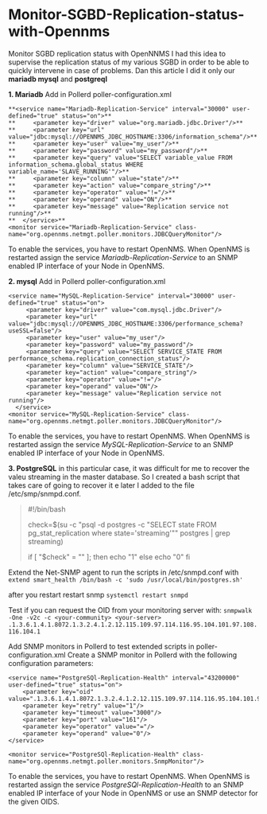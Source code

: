 # Monitor-SGBD-Replication-status-with-Opennms
Monitor SGBD replication status with OpenNNMS
I had this idea to supervise the replication status of my various SGBD in order to be able to quickly intervene in case of problems. Dan this article I did it only our **mariadb mysql** and **postgreql**

**1. Mariadb**
   Add in Pollerd  poller-configuration.xml
    
```
**<service name="Mariadb-Replication-Service" interval="30000" user-defined="true" status="on">**
**     <parameter key="driver" value="org.mariadb.jdbc.Driver"/>**
**     <parameter key="url" value="jdbc:mysql://OPENNMS_JDBC_HOSTNAME:3306/information_schema"/>**
**     <parameter key="user" value="my_user"/>**
**     <parameter key="password" value="my_password"/>**
**     <parameter key="query" value="SELECT variable_value FROM information_schema.global_status WHERE variable_name='SLAVE_RUNNING'"/>**
**     <parameter key="column" value="state"/>**
**     <parameter key="action" value="compare_string"/>**
**     <parameter key="operator" value="!="/>**
**     <parameter key="operand" value="ON"/>**
**     <parameter key="message" value="Replication service not running"/>**
**  </service>**
<monitor service="Mariadb-Replication-Service" class-name="org.opennms.netmgt.poller.monitors.JDBCQueryMonitor"/>
```
To enable the services, you have to restart OpenNMS. When OpenNMS is restarted assign the service *Mariadb-Replication-Service* to an SNMP enabled IP interface of your Node in OpenNMS.


**2. mysql**
    Add in Pollerd  poller-configuration.xml

```
<service name="MySQL-Replication-Service" interval="30000" user-defined="true" status="on">
     <parameter key="driver" value="com.mysql.jdbc.Driver"/>
     <parameter key="url" value="jdbc:mysql://OPENNMS_JDBC_HOSTNAME:3306/performance_schema?useSSL=false"/>
     <parameter key="user" value="my_user"/>
     <parameter key="password" value="my_password"/>
     <parameter key="query" value="SELECT SERVICE_STATE FROM performance_schema.replication_connection_status"/>
     <parameter key="column" value="SERVICE_STATE"/>
     <parameter key="action" value="compare_string"/>
     <parameter key="operator" value="!="/>
     <parameter key="operand" value="ON"/>
     <parameter key="message" value="Replication service not running"/>
  </service>
<monitor service="MySQL-Replication-Service" class-name="org.opennms.netmgt.poller.monitors.JDBCQueryMonitor"/>
```
To enable the services, you have to restart OpenNMS. When OpenNMS is restarted assign the service *MySQL-Replication-Service* to an SNMP enabled IP interface of your Node in OpenNMS.


  **3. PostgreSQL**
in this particular case, it was difficult for me to recover the valeu streaming in the master database. So I created a bash script that takes care of going to recover it e later I added to the file /etc/smp/snmpd.conf.

> #!/bin/bash
> 
> check=$(su -c "psql -d postgres -c \"SELECT state FROM pg_stat_replication where state='streaming'\"" postgres | grep streaming)
> 
> if [ "$check" = "" ]; then
> 	echo "1"
> else
> 	echo "0"
> fi

 Extend the Net-SNMP agent to run the scripts in /etc/snmpd.conf with
`extend smart_health /bin/bash -c 'sudo /usr/local/bin/postgres.sh'`

after you restart restart snmp
`systemctl restart snmpd`

Test if you can request the OID from your monitoring server with:
`snmpwalk -One -v2c -c <your-community> <your-server> .1.3.6.1.4.1.8072.1.3.2.4.1.2.12.115.109.97.114.116.95.104.101.97.108.116.104.1`

Add SNMP monitors in Pollerd to test extended scripts in poller-configuration.xml
Create a SNMP monitor in Pollerd with the following configuration parameters:

```
<service name="PostgreSQl-Replication-Health" interval="43200000" user-defined="true" status="on">
    <parameter key="oid" value=".1.3.6.1.4.1.8072.1.3.2.4.1.2.12.115.109.97.114.116.95.104.101.97.108.116.104.1"/>
    <parameter key="retry" value="1"/>
    <parameter key="timeout" value="3000"/>
    <parameter key="port" value="161"/>
    <parameter key="operator" value="="/>
    <parameter key="operand" value="0"/>
</service>

<monitor service="PostgreSQl-Replication-Health" class-name="org.opennms.netmgt.poller.monitors.SnmpMonitor"/>
```

To enable the services, you have to restart OpenNMS. When OpenNMS is restarted assign the service *PostgreSQl-Replication-Health* to an SNMP enabled IP interface of your Node in OpenNMS or use an SNMP detector for the given OIDS.
